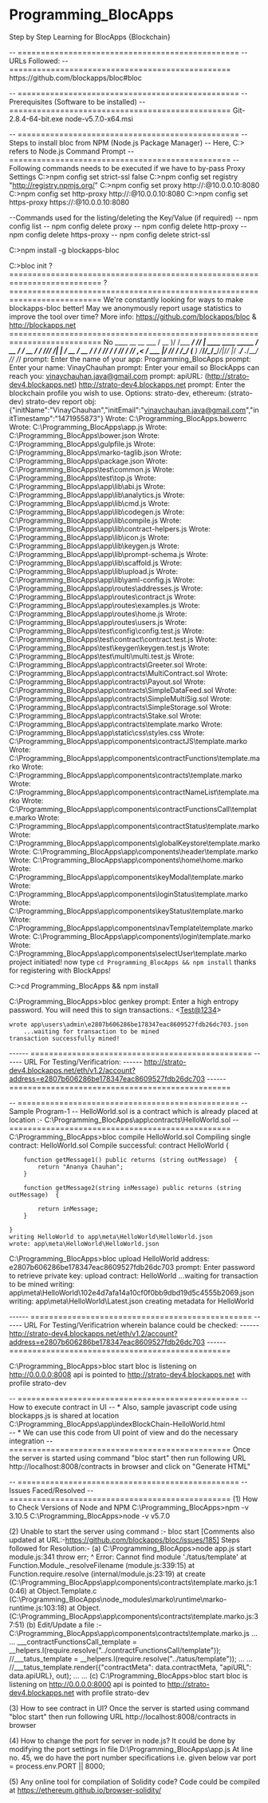 # Programming_BlocApps
Step by Step Learning for BlocApps {Blockchain}

<text>
-- ================================================
-- URLs Followed:
-- ================================================
https://github.com/blockapps/bloc#bloc


-- ================================================
-- Prerequisites (Software to be installed)
-- ================================================
Git-2.8.4-64-bit.exe
node-v5.7.0-x64.msi


-- ================================================
-- Steps to install bloc from NPM (Node.js Package Manager)
-- Here, C:\> refers to Node.js Command Prompt
-- ================================================
-- Following commands needs to be executed if we have to by-pass Proxy Settings
C:\>npm config set strict-ssl false
C:\>npm config set registry "http://registry.npmjs.org/"
C:\>npm config set proxy http://<Username>:<UserPassword>@10.0.0.10:8080
C:\>npm config set http-proxy http://<Username>:<UserPassword>@10.0.0.10:8080
C:\>npm config set https-proxy https://<Username>:<UserPassword>@10.0.0.10:8080

--Commands used for the listing/deleting the Key/Value (if required)
-- npm config list
-- npm config delete proxy
-- npm config delete http-proxy
-- npm config delete https-proxy
-- npm config delete strict-ssl

C:\>npm install -g blockapps-bloc

C:\>bloc init
	? ==========================================================================
	? ==========================================================================
	We're constantly looking for ways to make blockapps-bloc better!
	May we anonymously report usage statistics to improve the tool over time?
	More info: https://github.com/blockapps/bloc & http://blockapps.net
	========================================================================== No
		____  __           __   ___
	   / __ )/ /___  _____/ /__/   |  ____  ____  _____
	  / __  / / __ \/ ___/ //_/ /| | / __ \/ __ \/ ___/
	 / /_/ / / /_/ / /__/ ,< / ___ |/ /_/ / /_/ (__  )
	/_____/_/\____/\___/_/|_/_/  |_/ .___/ .___/____/
								  /_/   /_/
	prompt: Enter the name of your app:  Programming_BlocApps
	prompt: Enter your name:  VinayChauhan
	prompt: Enter your email so BlockApps can reach you:  vinaychauhan.java@gmail.com
	prompt: apiURL:  (http://strato-dev4.blockapps.net) http://strato-dev4.blockapps.net
	prompt: Enter the blockchain profile you wish to use.  Options: strato-dev, ethereum:  (strato-dev) strato-dev
	report obj: {"initName":"VinayChauhan","initEmail":"vinaychauhan.java@gmail.com","initTimestamp":"1471955873"}
	Wrote: C:\Programming_BlocApps\.bowerrc
	Wrote: C:\Programming_BlocApps\app.js
	Wrote: C:\Programming_BlocApps\bower.json
	Wrote: C:\Programming_BlocApps\gulpfile.js
	Wrote: C:\Programming_BlocApps\marko-taglib.json
	Wrote: C:\Programming_BlocApps\package.json
	Wrote: C:\Programming_BlocApps\test\common.js
	Wrote: C:\Programming_BlocApps\test\top.js
	Wrote: C:\Programming_BlocApps\app\lib\abi.js
	Wrote: C:\Programming_BlocApps\app\lib\analytics.js
	Wrote: C:\Programming_BlocApps\app\lib\cmd.js
	Wrote: C:\Programming_BlocApps\app\lib\codegen.js
	Wrote: C:\Programming_BlocApps\app\lib\compile.js
	Wrote: C:\Programming_BlocApps\app\lib\contract-helpers.js
	Wrote: C:\Programming_BlocApps\app\lib\icon.js
	Wrote: C:\Programming_BlocApps\app\lib\keygen.js
	Wrote: C:\Programming_BlocApps\app\lib\prompt-schema.js
	Wrote: C:\Programming_BlocApps\app\lib\scaffold.js
	Wrote: C:\Programming_BlocApps\app\lib\upload.js
	Wrote: C:\Programming_BlocApps\app\lib\yaml-config.js
	Wrote: C:\Programming_BlocApps\app\routes\addresses.js
	Wrote: C:\Programming_BlocApps\app\routes\contract.js
	Wrote: C:\Programming_BlocApps\app\routes\examples.js
	Wrote: C:\Programming_BlocApps\app\routes\home.js
	Wrote: C:\Programming_BlocApps\app\routes\users.js
	Wrote: C:\Programming_BlocApps\test\config\config.test.js
	Wrote: C:\Programming_BlocApps\test\contract\contract.test.js
	Wrote: C:\Programming_BlocApps\test\keygen\keygen.test.js
	Wrote: C:\Programming_BlocApps\test\multi\multi.test.js
	Wrote: C:\Programming_BlocApps\app\contracts\Greeter.sol
	Wrote: C:\Programming_BlocApps\app\contracts\MultiContract.sol
	Wrote: C:\Programming_BlocApps\app\contracts\Payout.sol
	Wrote: C:\Programming_BlocApps\app\contracts\SimpleDataFeed.sol
	Wrote: C:\Programming_BlocApps\app\contracts\SimpleMultiSig.sol
	Wrote: C:\Programming_BlocApps\app\contracts\SimpleStorage.sol
	Wrote: C:\Programming_BlocApps\app\contracts\Stake.sol
	Wrote: C:\Programming_BlocApps\app\contracts\template.marko
	Wrote: C:\Programming_BlocApps\app\static\css\styles.css
	Wrote: C:\Programming_BlocApps\app\components\contractJS\template.marko
	Wrote: C:\Programming_BlocApps\app\components\contractFunctions\template.marko
	Wrote: C:\Programming_BlocApps\app\components\contracts\template.marko
	Wrote: C:\Programming_BlocApps\app\components\contractNameList\template.marko
	Wrote: C:\Programming_BlocApps\app\components\contractFunctionsCall\template.marko
	Wrote: C:\Programming_BlocApps\app\components\contractStatus\template.marko
	Wrote: C:\Programming_BlocApps\app\components\globalKeystore\template.marko
	Wrote: C:\Programming_BlocApps\app\components\header\template.marko
	Wrote: C:\Programming_BlocApps\app\components\home\home.marko
	Wrote: C:\Programming_BlocApps\app\components\keyModal\template.marko
	Wrote: C:\Programming_BlocApps\app\components\loginStatus\template.marko
	Wrote: C:\Programming_BlocApps\app\components\keyStatus\template.marko
	Wrote: C:\Programming_BlocApps\app\components\navTemplate\template.marko
	Wrote: C:\Programming_BlocApps\app\components\login\template.marko
	Wrote: C:\Programming_BlocApps\app\components\selectUser\template.marko
	project initiated!
	now type `cd Programming_BlocApps && npm install`
	thanks for registering with BlockApps!

C:\>cd Programming_BlocApps && npm install

C:\Programming_BlocApps>bloc genkey
	prompt: Enter a high entropy password. You will need this to sign transactions.: <<Test@1234>>

	wrote app\users\admin\e2807b606286be178347eac8609527fdb26dc703.json
		...waiting for transaction to be mined
	transaction successfully mined!

------ ================================================
------ URL For Testing/Verificatrion:
------ http://strato-dev4.blockapps.net/eth/v1.2/account?address=e2807b606286be178347eac8609527fdb26dc703
------ ================================================

-- ================================================
-- Sample Program-1
-- HelloWorld.sol is a contract which is already placed at location :- C:\Programming_BlocApps\app\contracts\HelloWorld.sol
-- ================================================
C:\Programming_BlocApps>bloc compile HelloWorld.sol
	Compiling single contract: HelloWorld.sol
	Compile successful: contract HelloWorld {

		function getMessage1() public returns (string outMessage)  {
			return "Ananya Chauhan";
		}

		function getMessage2(string inMessage) public returns (string outMessage)  {

			return inMessage;
		}

	}
	writing HelloWorld to app\meta\HelloWorld\HelloWorld.json
	wrote: app\meta\HelloWorld\HelloWorld.json

C:\Programming_BlocApps>bloc upload HelloWorld
	address: e2807b606286be178347eac8609527fdb26dc703
	prompt: Enter password to retrieve private key:
	upload contract: HelloWorld
		...waiting for transaction to be mined
	writing: app\meta\HelloWorld\102e4d7afa14a10cf0f0bb9dbd19d5c4555b2069.json
	writing: app\meta\HelloWorld\Latest.json
	creating metadata for HelloWorld

------ ================================================
------ URL For Testing/Verificatrion wherein balance could be checked:
------ http://strato-dev4.blockapps.net/eth/v1.2/account?address=e2807b606286be178347eac8609527fdb26dc703
------ ================================================	

C:\Programming_BlocApps>bloc start
	bloc is listening on http://0.0.0.0:8008
	api is pointed to http://strato-dev4.blockapps.net with profile strato-dev


-- ================================================
-- How to execute contract in UI
-- * Also, sample javascript code using blockapps.js is shared at location C:\Programming_BlocApps\app\indexBlockChain-HelloWorld.html  
-- * We can use this code from UI point of view and do the necessary integration 
-- ================================================
Once the server is started using command "bloc start" then run following URL http://localhost:8008/contracts in browser and click on "Generate HTML"




-- ================================================
-- Issues Faced/Resolved
-- ================================================
(1) How to Check Versions of Node and NPM
	C:\Programming_BlocApps>npm -v
	3.10.5
	C:\Programming_BlocApps>node -v
	v5.7.0

(2) Unable to start the server using command :- bloc start
	[Comments also updated at URL:-https://github.com/blockapps/bloc/issues/185]
	Steps followed for Resolution:-
	(a) C:\Programming_BlocApps>node app.js start
		module.js:341
		throw err;
		^
		Error: Cannot find module './tatus/template'
			at Function.Module._resolveFilename (module.js:339:15)
			at Function.require.resolve (internal/module.js:23:19)
			at create (C:\Programming_BlocApps\app\components\contracts\template.marko.js:10:46)
			at Object.Template.c (C:\Programming_BlocApps\node_modules\marko\runtime\marko-runtime.js:103:18)
			at Object.<anonymous> (C:\Programming_BlocApps\app\components\contracts\template.marko.js:37:51)
	(b) Edit/Update a file :- C:\Programming_BlocApps\app\components\contracts\template.marko.js
		...
		...
		___contractFunctionsCall_template = __helpers.l(require.resolve("../contractFunctionsCall/template"));
        //___tatus_template = __helpers.l(require.resolve("../tatus/template"));
		...
		...
		//___tatus_template.render({"contractMeta": data.contractMeta, "apiURL": data.apiURL}, out);
		...
		...
	(c) C:\Programming_BlocApps>bloc start
		bloc is listening on http://0.0.0.0:8000
		api is pointed to http://strato-dev4.blockapps.net with profile strato-dev
		
(3) How to see contract in UI?
	Once the server is started using command "bloc start" then run following URL http://localhost:8008/contracts in browser
	
(4) How to change the port for server in node.js? 
	It could be done by modifying the port settings in file D:\Programming_BlocApps\app.js
	At line no. 45, we do have the port number specifications i.e. given below
		var port = process.env.PORT || 8000;

(5) Any online tool for compilation of Solidity code?
	Code could be compiled at https://ethereum.github.io/browser-solidity/

</text>
